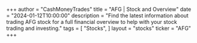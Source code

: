 +++
author = "CashMoneyTrades"
title = "AFG | Stock and Overview"
date = "2024-01-12T10:00:00"
description = "Find the latest information about trading AFG stock for a full financial overview to help with your stock trading and investing."
tags = [
"Stocks",
]
layout = "stocks"
ticker = "AFG"
+++
        


    
        